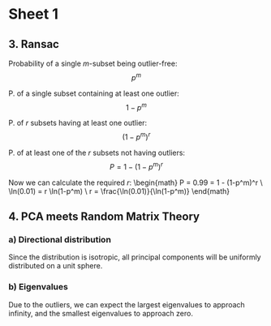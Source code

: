 # Sheet 1

## 3. Ransac

Probability of a single $m$-subset being outlier-free:
$$
p^m
$$

P. of a single subset containing at least one outlier:
$$
1 - p^m
$$

P. of $r$ subsets having at least one outlier:
$$
(1-p^m)^r
$$

P. of at least one of the $r$ subsets not having outliers:
$$
P = 1 - (1-p^m)^r
$$

Now we can calculate the required $r$:
\begin{math}
P = 0.99 = 1 - (1-p^m)^r \\
\ln(0.01) = r \ln(1-p^m) \\
r = \frac{\ln(0.01)}{\ln(1-p^m)}
\end{math}

## 4. PCA meets Random Matrix Theory

### a) Directional distribution

Since the distribution is isotropic, all principal components will be uniformly 
distributed on a unit sphere.

### b) Eigenvalues

Due to the outliers, we can expect the largest eigenvalues to approach infinity, 
and the smallest eigenvalues to approach zero.
